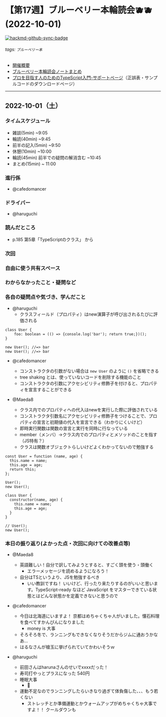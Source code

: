 # 【第17週】ブルーベリー本輪読会🫐🫐<br />(2022-10-01)

[![hackmd-github-sync-badge](https://hackmd.io/p1d4hHShRGirK_b98Xv4mw/badge)](https://hackmd.io/p1d4hHShRGirK_b98Xv4mw)


###### tags: `ブルーベリー本`

- [開催概要](https://hackmd.io/1kCgi6_tSGukG0KZrqDLvA)
- [ブルーベリー本輪読会ノートまとめ](https://hackmd.io/Ih6bdReuR3eQpYkGaCx8pg)
- [プロを目指す人のためのTypeScript入門-サポートページ](https://gihyo.jp/book/2022/978-4-297-12747-3/support)（正誤表・サンプルコードのダウンロードページ）

---
## 2022-10-01（土）

### タイムスケジュール
- 雑談(5min) ~9:05
- 輪読(40min) ~9:45
- 前半の記入(5min) ~9:50
- 休憩(10min) ~10:00
- 輪読(45min) 前半での疑問の解消含む ~10:45
- まとめ(15min) ~ 11:00

### 進行係

- @cafedomancer

### ドライバー

- @haruguchi

### 読んだところ

- p.185 第5章「TypeScriptのクラス」 から

### 次回

### 自由に使う共有スペース

### わからなかったこと・疑問など

### 各自の疑問点や気づき、学んだこと

- @haruguchi
    - クラスフィールド（プロパティ）はnew演算子が呼び出されるたびに評価される
```javascript=
class User {
    foo: boolean = (() => {console.log('bar'); return true;})();
}

new User(); //=> bar
new User(); //=> bar
```

- @cafedomancer
    - コンストラクタの引数がない場合は `new User` のように `()` を省略できる
    - tree shaking とは、使っていないコードを削除する機能のこと
    - コンストラクタの引数にアクセシビリティ修飾子を付けると、プロパティを宣言することができる

- @Maeda8 
	- クラス内でのプロパティへの代入はnewを実行した際に評価されている
	- コンストラクタ引数名にアクセシビリティ修飾子をつけることで、プロパティの宣言と初期値の代入を宣言できる（わかりにくいけど）
	- 即時実行関数は関数の宣言と実行を同時に行なっている
	- member（メンバ）→クラス内でのプロパティとメソッドのことを指す（JS特有？）
	- クラスは関数オブジェクトらしいけどよくわかってないので勉強する

```javascript=
const User = function (name, age) {
  this.name = name;
  this.age = age;
  return this;
};

User();
new User();

class User {
  constructor(name, age) {
    this.name = name;
    this.age = age;
  }
}

// User();
new User();
```

### 本日の振り返り(よかった点・次回に向けての改善点等)

- @Maeda8 
	- 英語難しい！自分で訳してみようとすると、すごく頭を使う・頭働く
        - エラーメッセージを読めるようになろう！
	- 自分はTSというより、JSを勉強するべき
        - いい教訓ですね！ いいけど、行ったり来たりするのがいいと思います。TypeScript-ready なほど JavaScript をマスターできている状態とはどんな状態かを定義できないと思うので

- @cafedomancer 
    - 今日は北海道にいますよ！ 京都はめちゃくちゃ人がいました。懐石料理を食べてすかんぴんになりました
        - money is 大事
    - そろそろ冬で、ランニングもできなくなりそうだからジムに通おうかなあ...
    - はるなさんが槍玉に挙げられていてかわいそうｗ

- @haruguchi
    - 前田さんはharunaさんのせいでxxxxだった！
    - 寿司打やっとプラスになった 540円
    - 睡眠大事
    	- 🍮
    - 運動不足なのでランニングしたらいきなり過ぎて体負傷した、、、もう若くない
        - ストレッチとか準備運動とかウォームアップがめちゃくちゃ大事ですよ！！ クールダウンも